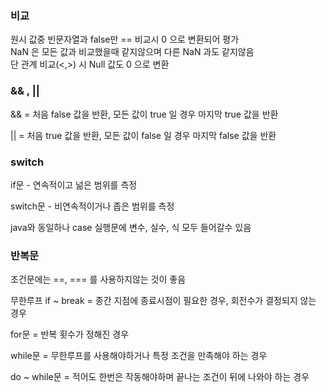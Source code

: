 ### 비교

원시 값중 빈문자열과 false만 == 비교시 0 으로 변환되어 평가  
NaN 은 모든 값과 비교했을때 같지않으며 다른 NaN 과도 같지않음  
단 관계 비교(<,>) 시 Null 값도 0 으로 변환  

### && , ||

&& = 처음 false 값을 반환, 모든 값이 true 일 경우 마지막 true 값을 반환  

|| = 처음 true 값을 반환, 모든 값이 false 일 경우 마지막 false 값을 반환  

### switch

if문 - 연속적이고 넒은 범위를 측정  

switch문 - 비연속적이거나 좁은 범위를 측정  

java와 동일하나 case 실행문에 변수, 실수, 식 모두 들어갈수 있음  

### 반복문

조건문에는 ==, === 를 사용하지않는 것이 좋음  

무한루프 if ~ break = 종간 지점에 종료시점이 필요한 경우, 회전수가 결정되지 않는 경우  

for문 = 반복 횟수가 정해진 경우  

while문 = 무한루프를 사용해야하거나 특정 조건을 만족해야 하는 경우  

do ~ while문 = 적어도 한번은 작동해야하며 끝나는 조건이 뒤에 나와야 하는 경우  
